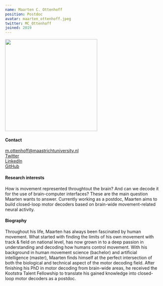 ```yaml
---
name: Maarten C. Ottenhoff
position: Postdoc
avatar: maarten_ottenhoff.jpeg
twitter: MC_Ottenhoff
joined: 2019
---
```


<img width="300" src="{{site.baseurl}}/images/people/{{page.avatar}}" data-action="zoom">

#### Contact
<i class="fa fa-envelope-o"></i> m.ottenhoff@maastrichtuniversity.nl <br>
<a href="https://twitter.com/MC_Ottenhoff"> <i class="fa fa-twitter"></i> Twitter </a><br>
<a href="https://www.linkedin.com/in/maarten-ottenhoff-435b89b7/"> <i class="fa fa-linkedin"></i> LinkedIn </a><br>
<a href="https://github.com/mottenhoff"> <i class="fa fa-github"></i> GitHub </a><br>

#### Research interests
How is movement represented throughtout the brain? And can we decode it for the use of brain-computer interfaces? These are the main question Maarten wants to answer. Currently working as a postdoc, Maarten aims to build closed-loop motor decoders based on brain-wide movement-related neural activity.

#### Biography
Throughout his life, Maarten has always been fascinated by human movement. What started with finding the limits of his own movement with track & field on national level, has now grown in to a deep passion in understanding and decoding how humans control movement. With his background in human movement science (bachelor) and artificial intelligence (master), Maarten finds himself at the perfect intersection of both the biological and technical aspect of the motor decoding field. After finishing his PhD in motor decoding from brain-wide areas, he received the Kootstra Talent Fellowship to translate his gained knowledge into closed-loop motor decoders as a postdoc.